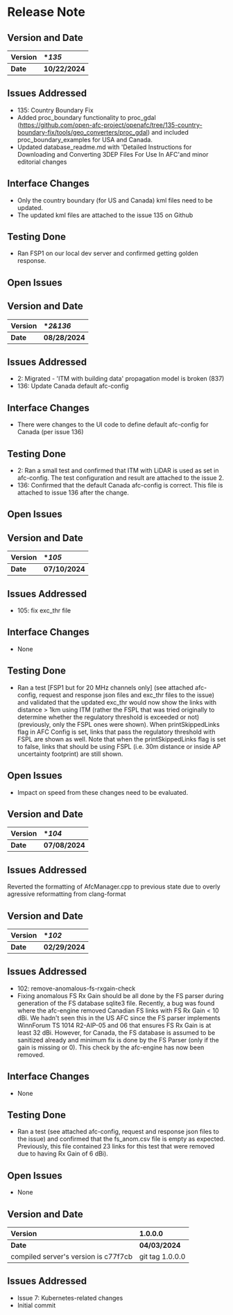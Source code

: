 # Release Note

## **Version and Date**
|Version|**135*|
| :- | :- |
|**Date**|**10/22/2024**|

## **Issues Addressed**
 * 135: Country Boundary Fix 
 * Added proc_boundary functionality to proc_gdal (https://github.com/open-afc-project/openafc/tree/135-country-boundary-fix/tools/geo_converters/proc_gdal) and included proc_boundary_examples for USA and Canada.
 * Updated database_readme.md with 'Detailed Instructions for Downloading and Converting 3DEP Files For Use In AFC'and minor editorial changes

## **Interface Changes**
 * Only the country boundary (for US and Canada) kml files need to be updated. 
 * The updated kml files are attached to the issue 135 on Github

## **Testing Done**
 * Ran FSP1 on our local dev server and confirmed getting golden response.

## **Open Issues** 


## **Version and Date**
|Version|**2&136*|
| :- | :- |
|**Date**|**08/28/2024**|

## **Issues Addressed**
 * 2: Migrated - 'ITM with building data' propagation model is broken (837)
 * 136: Update Canada default afc-config 

## **Interface Changes**
 * There were changes to the UI code to define default afc-config for Canada (per issue 136)

## **Testing Done**
 * 2: Ran a small test and confirmed that ITM with LiDAR is used as set in afc-config. The test configuration and result are attached to the issue 2.
 * 136: Confirmed that the default Canada afc-config is correct. This file is attached to issue 136 after the change.

## **Open Issues** 

## **Version and Date**
|Version|**105*|
| :- | :- |
|**Date**|**07/10/2024**|

## **Issues Addressed**
 * 105: fix exc_thr file


## **Interface Changes**
 * None

## **Testing Done**
 * Ran a test [FSP1 but for 20 MHz channels only] (see attached afc-config, request and response json files and exc_thr files to the issue) and validated that the updated exc_thr would now show the links with distance > 1km using ITM (rather the FSPL that was tried originally to determine whether the regulatory threshold is exceeded or not) (previously, only the FSPL ones were shown). When printSkippedLinks flag in AFC Config is set, links that pass the regulatory threshold with FSPL are shown as well. Note that when the printSkippedLinks flag is set to false, links that should be using FSPL (i.e. 30m distance or inside AP uncertainty footprint) are still shown.

## **Open Issues** 
 * Impact on speed from these changes need to be evaluated.

## **Version and Date**
|Version|**104*|
| :- | :- |
|**Date**|**07/08/2024**|

## **Issues Addressed**
Reverted the formatting of AfcManager.cpp to previous state due to overly agressive reformatting from clang-format

## **Version and Date**
|Version|**102*|
| :- | :- |
|**Date**|**02/29/2024**|

## **Issues Addressed**
 * 102: remove-anomalous-fs-rxgain-check
 * Fixing anomalous FS Rx Gain should be all done by the FS parser during generation of the FS database sqlite3 file. Recently, a bug was found where the afc-engine removed Canadian FS links with FS Rx Gain < 10 dBi. We hadn't seen this in the US AFC since the FS parser implements WinnForum TS 1014 R2-AIP-05 and 06 that ensures FS Rx Gain is at least 32 dBi. However, for Canada, the FS database is assumed to be sanitized already and minimum fix is done by the FS Parser (only if the gain is missing or 0). This check by the afc-engine has now been removed.

## **Interface Changes**
 * None

## **Testing Done**
 * Ran a test (see attached afc-config, request and response json files to the issue) and confirmed that the fs_anom.csv file is empty as expected. Previously, this file contained 23 links for this test that were removed due to having Rx Gain of 6 dBi).

## **Open Issues** 
 * None

## **Version and Date**
|Version|1.0.0.0|
| :- | :- |
|**Date**|**04/03/2024**|
|compiled server's version is c77f7cb | git tag 1.0.0.0|

## **Issues Addressed**
 * Issue 7: Kubernetes-related changes
 * Initial commit
